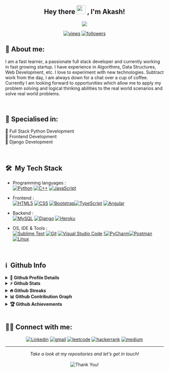 <h2 align="center">
  Hey there <img src="https://media.giphy.com/media/hvRJCLFzcasrR4ia7z/giphy.gif" width="28"> , I'm Akash!
   
</h2>

<p align="center">
  <img src="https://readme-typing-svg.herokuapp.com/?lines=Welcome%20to%20My%20Profile;My%20name%20is%20Akash%20Mittal,Self%20taught%20Software%20Developer&center=true&width=500&height=50">
</p>


<p align="center">
  <a href="https://www.youtube.com/c/DevProTips?sub_confirmation=1">
    <a href="#">
    <img alt="views" title="Github views" src="https://komarev.com/ghpvc/?username=akash0201&style=flat-square&color=d43182"/></a>
  <a href="https://github.com/akash0201">
    <img alt="followers" title="Follow me on Github" src="https://img.shields.io/github/followers/akash0201?color=236ad3&labelColor=1155ba&style=for-the-badge&logo=github&label=Follow"/></a>
    </p>


## 👨 About me:
<p>
  I am a fast learner, a passionate full stack developer and currently working in fast growing startup. I have experience in Algorithms, Data Structures, Web Development, etc. I love to experiment with new technologies. Subtract work from the day, I am always down for a chat over a cup of coffee.<br>
Currently I am looking forward to opportunities which allow me to apply my problem solving and logical thinking abilities to the real world scenarios and solve real world problems.
</p><br>

<h2>🥇 Specialised in:</h2>
<p>🔸 Full Stack Python Development
  <br>🔸 Frontend Development
  <br>🔸 Django Development
<p>
<br>
<h2> 🛠 &nbsp;My Tech Stack</h2>

- Programming languages : <br />
  [![Python](https://img.shields.io/badge/Python-14354C?style=flat&logo=python&logoColor=white)](https://www.python.org) [![C++](https://img.shields.io/badge/C%2B%2B-00599C?style=for-the-badge&logo=c%2B%2B&logoColor=white)](https://www.cplusplus.com/) [![JavaScript](https://img.shields.io/badge/JavaScript-F7DF1E?style=flat&logo=javascript&logoColor=black)](https://developer.mozilla.org/en-US/docs/Web/JavaScript) 
  
- Frontend : <br />
  [![HTML5](https://img.shields.io/badge/HTML5-E34F26?style=flat&logo=html5&logoColor=white)](https://www.w3.org/html/)  [![CSS](https://img.shields.io/badge/CSS-blue?style=flat&logo=css3&logoColor=white)](https://www.w3.org/Style/CSS/Overview.en.html) [![Bootstrap](https://img.shields.io/badge/Bootstrap-563D7C?style=flat&logo=bootstrap&logoColor=white)](https://getbootstrap.com)[![TypeScript](https://img.shields.io/badge/TypeScript-007ACC?style=for-the-badge&logo=typescript&logoColor=white)](https://www.typescriptlang.org/) [![Angular](https://img.shields.io/badge/Angular-DD0031?style=for-the-badge&logo=angular&logoColor=white)](https://angular.io/)
  
- Backend : <br />
[![MySQL](https://img.shields.io/badge/MySQL-00000F?style=flat&logo=mysql&logoColor=white)](https://www.mysql.com/) [![Django](https://img.shields.io/badge/Django-0b4523?style=flat&logo=django&logoColor=white)](https://www.djangoproject.com/) [![Heroku](https://img.shields.io/badge/Heroku-430098?style=flat&logo=heroku&logoColor=white)](https://heroku.com) 
  
- OS, IDE & Tools : <br />
  [![Sublime Text](http://img.shields.io/badge/-Sublime%20Text-grey?style=flat&logo=sublime-text&logoColor=eb9009)](https://www.sublimetext.com/3) [![Git](https://img.shields.io/badge/Git-F05032?style=flat&logo=git&logoColor=white)](https://git-scm.com/) [![Visual Studio Code](https://img.shields.io/badge/Visual_Studio_Code-0078D4?style=for-the-badge&logo=visual%20studio%20code&logoColor=white)](https://code.visualstudio.com/) [!![PyCharm](https://img.shields.io/badge/pycharm-143?style=for-the-badge&logo=pycharm&logoColor=black&color=black&labelColor=green)](https://www.jetbrains.com/pycharm/)[![Postman](https://img.shields.io/badge/Postman-FF6C37?style=for-the-badge&logo=postman&logoColor=white)](https://www.postman.com/) [![Linux](	https://img.shields.io/badge/Linux-FCC624?style=for-the-badge&logo=linux&logoColor=black)](https://ubuntu.com/)
<br>


<h2>ℹ️ &nbsp;Github Info</h2>
<details>	
  <summary><b>🔎 Github Profile Details</b></summary>
<p align="center"><img height="180em" src="https://github-profile-summary-cards.vercel.app/api/cards/profile-details?username=akash0201&theme=github_dark" alt="akash0201" align = "center"/></p>
</details>
<details>	
  <summary><b>⚡ Github Stats</b></summary>
<p align="center"><img height="180em" src="https://github-readme-stats.vercel.app/api?username=akash0201&hide_border=true&count_private=true&show_icons=true&theme=radical" alt="akash0201" align = "center"/>
<img height="180em" src="https://github-readme-stats.vercel.app/api/top-langs?username=akash0201&show_icons=true&locale=en&layout=compact&hide_border=true&theme=radical" alt="akash0201" align = "center"/></p>
</details>
<details>
 <summary><b>🔥 Github Streaks</b></summary>
<p align="center"><img src="https://github-readme-streak-stats.herokuapp.com/?user=akash0201&theme=black-ice&hide_border=true&stroke=0000&background=0D1117&ring=e05397&fire=e05397&currStreakLabel=e05397" alt="akash0201" /></p>
</details>
<details>
<summary><b>📊 Github Contribution Graph</b></summary>
<p align="center"<a href="#"><img alt="Akash Mittal's Activity Graph" src="https://activity-graph.herokuapp.com/graph?username=akash0201&bg_color=0D1117&color=e05397&line=e05397&point=FFFFFF&hide_border=true&" /></a></p>
</details>
<details>   
 <summary><b>🏆 Github Achievements</b></summary>
<p align="center"> <a href="https://github.com/akash0201"><img src="https://github-profile-trophy.vercel.app/?username=akash0201&margin-w=5&theme=radical" alt="akash0201" /></a> </p>
</details>
<br>
 
 ## 🙋‍♂️ Connect with me:
<!-- Badges template - https://github.com/badges/shields -->
<p align="center">
  <a href="https://in.linkedin.com/in/akash-mittal-294a92181/"><img alt="Linkedin" title="Linkedin" src="https://img.shields.io/badge/-linkedin-%230077B5?style=for-the-badge&logo=linkedin&logoColor=white"/></a>
  <a href="mailto:kumarakash14887@gmail.com"><img alt="gmail" title="gmail" src="https://img.shields.io/badge/-gmail-f53c20?style=for-the-badge&logo=gmail&logoColor=white"/></a>
  <a href="https://leetcode.com/Akash_kumar16/"><img alt="leetcode" title="leetcode" src="https://img.shields.io/badge/LeetCode-000000?style=for-the-badge&logo=LeetCode&logoColor=#d16c06"/></a>
  <a href="https://www.hackerrank.com/any163"><img alt="hackerrank" title="hackerrank" src="https://img.shields.io/badge/-hackerrank-0ec950?style=for-the-badge&logo=hackerrank&logoColor=white"/></a>
  <a href="https://medium.com/@akashmittal-02"><img alt="medium" title="medium" src="https://img.shields.io/badge/Medium-12100E?style=for-the-badge&logo=medium&logoColor=white"/></a>
</p>

 <hr>
<p align="center">
    <i>Take a look at my repositories and let's get in touch!</i><br><br>
   <img alt="Thank You!" title="Thank You" src="https://img.shields.io/badge/Thank-You-ff69b4.svg"/>
</p>

